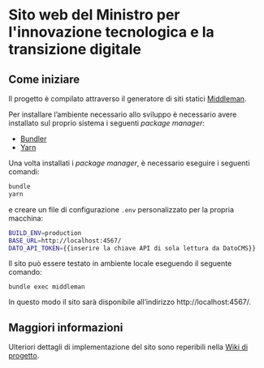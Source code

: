# Sito web del Ministro per l'innovazione tecnologica e la transizione digitale

## Come iniziare

Il progetto è compilato attraverso il generatore di siti statici [Middleman](https://middlemanapp.com/).

Per installare l’ambiente necessario allo sviluppo è necessario avere installato sul proprio sistema i seguenti _package manager_:

* [Bundler](https://bundler.io/)
* [Yarn](https://yarnpkg.com/)

Una volta installati i _package manager_, è necessario eseguire i seguenti comandi:

```sh
bundle
yarn
```

e creare un file di configurazione `.env` personalizzato per la propria macchina:

```sh
BUILD_ENV=production
BASE_URL=http://localhost:4567/
DATO_API_TOKEN={{inserire la chiave API di sola lettura da DatoCMS}}
```

Il sito può essere testato in ambiente locale eseguendo il seguente comando:

`bundle exec middleman`

In questo modo il sito sarà disponibile all’indirizzo http://localhost:4567/.

## Maggiori informazioni

Ulteriori dettagli di implementazione del sito sono reperibili nella [Wiki di progetto](https://github.com/teamdigitale/innovazione.gov.it-site/wiki).

